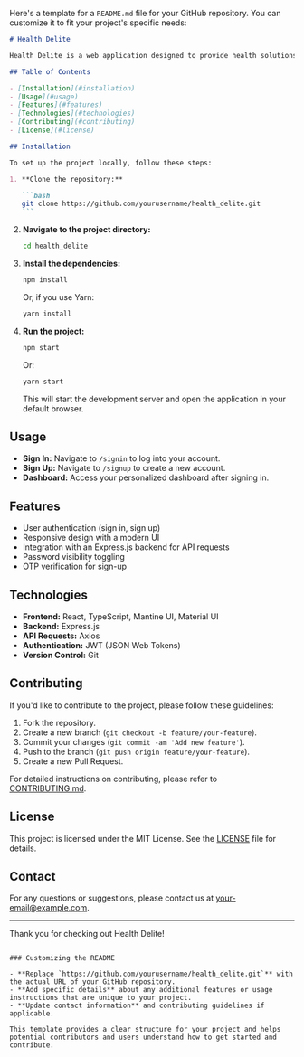 Here's a template for a `README.md` file for your GitHub repository. You can customize it to fit your project's specific needs:

````markdown
# Health Delite

Health Delite is a web application designed to provide health solutions and information. This project is built using React and TypeScript, with integrations for user authentication and dynamic content management.

## Table of Contents

- [Installation](#installation)
- [Usage](#usage)
- [Features](#features)
- [Technologies](#technologies)
- [Contributing](#contributing)
- [License](#license)

## Installation

To set up the project locally, follow these steps:

1. **Clone the repository:**

   ```bash
   git clone https://github.com/yourusername/health_delite.git
   ```
````

2. **Navigate to the project directory:**

   ```bash
   cd health_delite
   ```

3. **Install the dependencies:**

   ```bash
   npm install
   ```

   Or, if you use Yarn:

   ```bash
   yarn install
   ```

4. **Run the project:**

   ```bash
   npm start
   ```

   Or:

   ```bash
   yarn start
   ```

   This will start the development server and open the application in your default browser.

## Usage

- **Sign In:** Navigate to `/signin` to log into your account.
- **Sign Up:** Navigate to `/signup` to create a new account.
- **Dashboard:** Access your personalized dashboard after signing in.

## Features

- User authentication (sign in, sign up)
- Responsive design with a modern UI
- Integration with an Express.js backend for API requests
- Password visibility toggling
- OTP verification for sign-up

## Technologies

- **Frontend:** React, TypeScript, Mantine UI, Material UI
- **Backend:** Express.js
- **API Requests:** Axios
- **Authentication:** JWT (JSON Web Tokens)
- **Version Control:** Git

## Contributing

If you'd like to contribute to the project, please follow these guidelines:

1. Fork the repository.
2. Create a new branch (`git checkout -b feature/your-feature`).
3. Commit your changes (`git commit -am 'Add new feature'`).
4. Push to the branch (`git push origin feature/your-feature`).
5. Create a new Pull Request.

For detailed instructions on contributing, please refer to [CONTRIBUTING.md](CONTRIBUTING.md).

## License

This project is licensed under the MIT License. See the [LICENSE](LICENSE) file for details.

## Contact

For any questions or suggestions, please contact us at [your-email@example.com](mailto:your-email@example.com).

---

Thank you for checking out Health Delite!

```

### Customizing the README

- **Replace `https://github.com/yourusername/health_delite.git`** with the actual URL of your GitHub repository.
- **Add specific details** about any additional features or usage instructions that are unique to your project.
- **Update contact information** and contributing guidelines if applicable.

This template provides a clear structure for your project and helps potential contributors and users understand how to get started and contribute.
```
